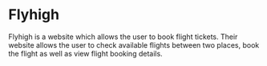 # Flyhigh
Flyhigh  is a website which allows the user to book flight tickets. Their website allows the user to check available flights between two places, book the flight as well as view flight booking details. 
